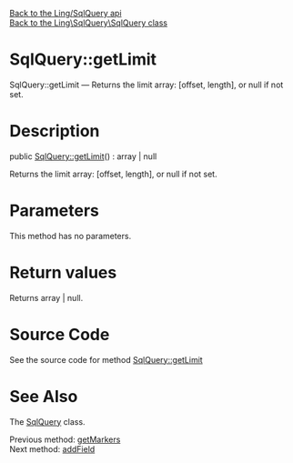 [Back to the Ling/SqlQuery api](https://github.com/lingtalfi/SqlQuery/blob/master/doc/api/Ling/SqlQuery.md)<br>
[Back to the Ling\SqlQuery\SqlQuery class](https://github.com/lingtalfi/SqlQuery/blob/master/doc/api/Ling/SqlQuery/SqlQuery.md)


SqlQuery::getLimit
================



SqlQuery::getLimit — Returns the limit array: [offset, length], or null if not set.




Description
================


public [SqlQuery::getLimit](https://github.com/lingtalfi/SqlQuery/blob/master/doc/api/Ling/SqlQuery/SqlQuery/getLimit.md)() : array | null




Returns the limit array: [offset, length], or null if not set.




Parameters
================

This method has no parameters.


Return values
================

Returns array | null.








Source Code
===========
See the source code for method [SqlQuery::getLimit](https://github.com/lingtalfi/SqlQuery/blob/master/SqlQuery.php#L232-L235)


See Also
================

The [SqlQuery](https://github.com/lingtalfi/SqlQuery/blob/master/doc/api/Ling/SqlQuery/SqlQuery.md) class.

Previous method: [getMarkers](https://github.com/lingtalfi/SqlQuery/blob/master/doc/api/Ling/SqlQuery/SqlQuery/getMarkers.md)<br>Next method: [addField](https://github.com/lingtalfi/SqlQuery/blob/master/doc/api/Ling/SqlQuery/SqlQuery/addField.md)<br>

